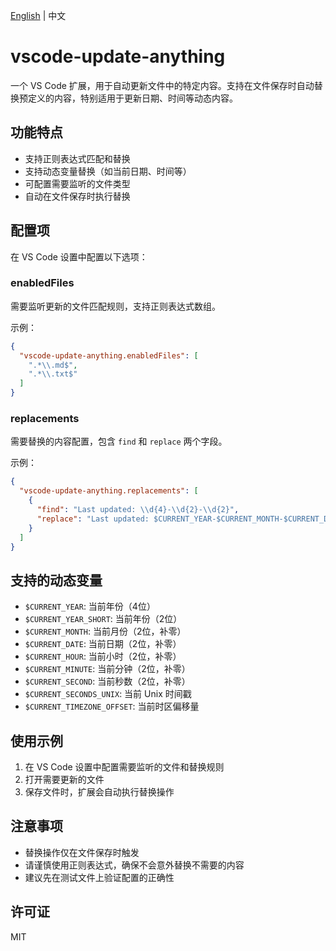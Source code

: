 [English](./README.md) | 中文

# vscode-update-anything

一个 VS Code 扩展，用于自动更新文件中的特定内容。支持在文件保存时自动替换预定义的内容，特别适用于更新日期、时间等动态内容。

## 功能特点

- 支持正则表达式匹配和替换
- 支持动态变量替换（如当前日期、时间等）
- 可配置需要监听的文件类型
- 自动在文件保存时执行替换

## 配置项

在 VS Code 设置中配置以下选项：

### enabledFiles
需要监听更新的文件匹配规则，支持正则表达式数组。

示例：
```json
{
  "vscode-update-anything.enabledFiles": [
    ".*\\.md$",
    ".*\\.txt$"
  ]
}
```

### replacements
需要替换的内容配置，包含 `find` 和 `replace` 两个字段。

示例：
```json
{
  "vscode-update-anything.replacements": [
    {
      "find": "Last updated: \\d{4}-\\d{2}-\\d{2}",
      "replace": "Last updated: $CURRENT_YEAR-$CURRENT_MONTH-$CURRENT_DATE"
    }
  ]
}
```

## 支持的动态变量

- `$CURRENT_YEAR`: 当前年份（4位）
- `$CURRENT_YEAR_SHORT`: 当前年份（2位）
- `$CURRENT_MONTH`: 当前月份（2位，补零）
- `$CURRENT_DATE`: 当前日期（2位，补零）
- `$CURRENT_HOUR`: 当前小时（2位，补零）
- `$CURRENT_MINUTE`: 当前分钟（2位，补零）
- `$CURRENT_SECOND`: 当前秒数（2位，补零）
- `$CURRENT_SECONDS_UNIX`: 当前 Unix 时间戳
- `$CURRENT_TIMEZONE_OFFSET`: 当前时区偏移量

## 使用示例

1. 在 VS Code 设置中配置需要监听的文件和替换规则
2. 打开需要更新的文件
3. 保存文件时，扩展会自动执行替换操作

## 注意事项

- 替换操作仅在文件保存时触发
- 请谨慎使用正则表达式，确保不会意外替换不需要的内容
- 建议先在测试文件上验证配置的正确性

## 许可证

MIT
